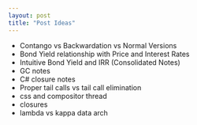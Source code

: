 ```yaml
---
layout: post
title: "Post Ideas"
---
```


- Contango vs Backwardation vs Normal Versions
- Bond Yield relationship with Price and Interest Rates
- Intuitive Bond Yield and IRR (Consolidated Notes)
- GC notes
- C# closure notes
- Proper tail calls vs tail call elimination
- css and compositor thread
- closures
- lambda vs kappa data arch